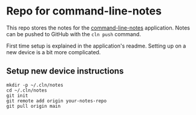 # Repo for command-line-notes

This repo stores the notes for the 
[command-line-notes](https://github.com/kvnloughead/command-line-notes) application. Notes can be 
pushed to GitHub with the `cln push` command. 

First time setup is explained in the application's readme. Setting up on a new device is a bit more
complicated.

## Setup new device instructions

```
mkdir -p ~/.cln/notes
cd ~/.cln/notes 
git init
git remote add origin your-notes-repo
git pull origin main
```


